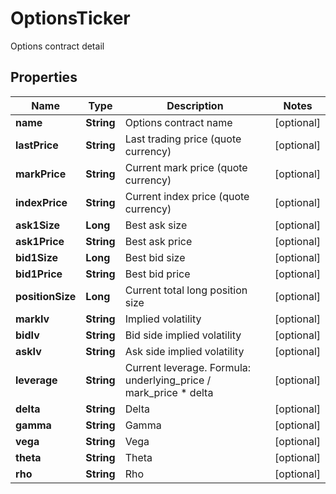 

# OptionsTicker

Options contract detail
## Properties

Name | Type | Description | Notes
------------ | ------------- | ------------- | -------------
**name** | **String** | Options contract name |  [optional]
**lastPrice** | **String** | Last trading price (quote currency) |  [optional]
**markPrice** | **String** | Current mark price (quote currency) |  [optional]
**indexPrice** | **String** | Current index price (quote currency) |  [optional]
**ask1Size** | **Long** | Best ask size |  [optional]
**ask1Price** | **String** | Best ask price |  [optional]
**bid1Size** | **Long** | Best bid size |  [optional]
**bid1Price** | **String** | Best bid price |  [optional]
**positionSize** | **Long** | Current total long position size |  [optional]
**markIv** | **String** | Implied volatility |  [optional]
**bidIv** | **String** | Bid side implied volatility |  [optional]
**askIv** | **String** | Ask side implied volatility |  [optional]
**leverage** | **String** | Current leverage. Formula: underlying_price / mark_price * delta |  [optional]
**delta** | **String** | Delta |  [optional]
**gamma** | **String** | Gamma |  [optional]
**vega** | **String** | Vega |  [optional]
**theta** | **String** | Theta |  [optional]
**rho** | **String** | Rho |  [optional]



